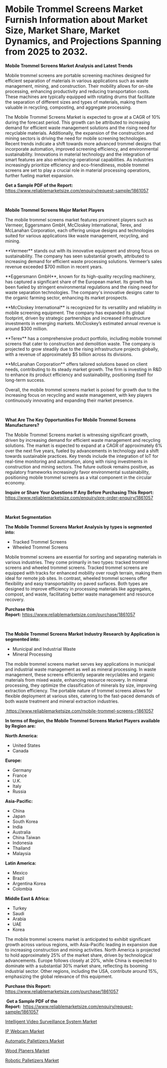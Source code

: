 <p><h1>Mobile Trommel Screens Market Furnish Information about Market Size, Market Share, Market Dynamics, and Projections Spanning from 2025 to 2032.</h1></p><p><strong>Mobile Trommel Screens Market Analysis and Latest Trends</strong></p>
<p><p>Mobile trommel screens are portable screening machines designed for efficient separation of materials in various applications such as waste management, mining, and construction. Their mobility allows for on-site processing, enhancing productivity and reducing transportation costs. These machines are typically equipped with rotating drums that facilitate the separation of different sizes and types of materials, making them valuable in recycling, composting, and aggregate processing.</p><p>The Mobile Trommel Screens Market is expected to grow at a CAGR of 10% during the forecast period. This growth can be attributed to increasing demand for efficient waste management solutions and the rising need for recyclable materials. Additionally, the expansion of the construction and mining sectors is driving the need for mobile screening technologies. Recent trends indicate a shift towards more advanced trommel designs that incorporate automation, improved screening efficiency, and environmental sustainability. Innovations in material technology and the integration of smart features are also enhancing operational capabilities. As industries increasingly prioritize efficiency and eco-friendliness, mobile trommel screens are set to play a crucial role in material processing operations, further fueling market expansion.</p></p>
<p><strong>Get a Sample PDF of the Report:&nbsp;</strong> <a href="https://www.reliablemarketsize.com/enquiry/request-sample/1861057?utm_campaign=1103&utm_medium=2&utm_source=Github&utm_content=ia&utm_term=11042025&utm_id=mobile-trommel-screens">https://www.reliablemarketsize.com/enquiry/request-sample/1861057</a></p>
<p>&nbsp;</p>
<p><strong>Mobile Trommel Screens Major Market Players</strong></p>
<p><p>The mobile trommel screens market features prominent players such as Vermeer, Eggersmann GmbH, McCloskey International, Terex, and McLanahan Corporation, each offering unique designs and technologies suited for various applications like waste management, recycling, and mining.</p><p>**Vermeer** stands out with its innovative equipment and strong focus on sustainability. The company has seen substantial growth, attributed to increasing demand for efficient waste processing solutions. Vermeer’s sales revenue exceeded $700 million in recent years.</p><p>**Eggersmann GmbH**, known for its high-quality recycling machinery, has captured a significant share of the European market. Its growth has been fueled by stringent environmental regulations and the rising need for waste separation technologies. The company's innovative designs cater to the organic farming sector, enhancing its market prospects.</p><p>**McCloskey International** is recognized for its versatility and reliability in mobile screening equipment. The company has expanded its global footprint, driven by strategic partnerships and increased infrastructure investments in emerging markets. McCloskey’s estimated annual revenue is around $300 million.</p><p>**Terex** has a comprehensive product portfolio, including mobile trommel screens that cater to construction and demolition waste. The company is projected to grow steadily due to the rising infrastructure projects globally, with a revenue of approximately $5 billion across its divisions.</p><p>**McLanahan Corporation** offers tailored solutions based on client needs, contributing to its steady market growth. The firm is investing in R&D to enhance its product efficiency and sustainability, positioning itself for long-term success.</p><p>Overall, the mobile trommel screens market is poised for growth due to the increasing focus on recycling and waste management, with key players continuously innovating and expanding their market presence.</p></p>
<p>&nbsp;</p>
<p><strong>What Are The Key Opportunities For Mobile Trommel Screens Manufacturers?</strong></p>
<p><p>The Mobile Trommel Screens market is witnessing significant growth, driven by increasing demand for efficient waste management and recycling solutions. The market is expected to expand at a CAGR of approximately 6% over the next five years, fueled by advancements in technology and a shift towards sustainable practices. Key trends include the integration of IoT for real-time monitoring and automation, along with rising investments in construction and mining sectors. The future outlook remains positive, as regulatory frameworks increasingly favor environmental sustainability, positioning mobile trommel screens as a vital component in the circular economy.</p></p>
<p><strong>Inquire or Share Your Questions If Any Before Purchasing This Report:</strong> <a href="https://www.reliablemarketsize.com/enquiry/pre-order-enquiry/1861057?utm_campaign=1103&utm_medium=2&utm_source=Github&utm_content=ia&utm_term=11042025&utm_id=mobile-trommel-screens">https://www.reliablemarketsize.com/enquiry/pre-order-enquiry/1861057</a></p>
<p>&nbsp;</p>
<p><strong>Market Segmentation</strong></p>
<p><strong>The Mobile Trommel Screens Market Analysis by types is segmented into:</strong></p>
<p><ul><li>Tracked Trommel Screens</li><li>Wheeled Trommel Screens</li></ul></p>
<p><p>Mobile trommel screens are essential for sorting and separating materials in various industries. They come primarily in two types: tracked trommel screens and wheeled trommel screens. Tracked trommel screens are equipped with tracks for enhanced mobility over rough terrain, making them ideal for remote job sites. In contrast, wheeled trommel screens offer flexibility and easy transportability on paved surfaces. Both types are designed to improve efficiency in processing materials like aggregates, compost, and waste, facilitating better waste management and resource recovery.</p></p>
<p><strong>Purchase this Report:&nbsp;</strong><a href="https://www.reliablemarketsize.com/purchase/1861057?utm_campaign=1103&utm_medium=2&utm_source=Github&utm_content=ia&utm_term=11042025&utm_id=mobile-trommel-screens">https://www.reliablemarketsize.com/purchase/1861057</a></p>
<p>&nbsp;</p>
<p><strong>The Mobile Trommel Screens Market Industry Research by Application is segmented into:</strong></p>
<p><ul><li>Municipal and Industrial Waste</li><li>Mineral Processing</li></ul></p>
<p><p>The mobile trommel screens market serves key applications in municipal and industrial waste management as well as mineral processing. In waste management, these screens efficiently separate recyclables and organic materials from mixed waste, enhancing resource recovery. In mineral processing, they optimize the classification of minerals by size, improving extraction efficiency. The portable nature of trommel screens allows for flexible deployment at various sites, catering to the fast-paced demands of both waste treatment and mineral extraction industries.</p></p>
<p><a href="https://www.reliablemarketsize.com/mobile-trommel-screens-r1861057?utm_campaign=1103&utm_medium=2&utm_source=Github&utm_content=ia&utm_term=11042025&utm_id=mobile-trommel-screens">&nbsp;https://www.reliablemarketsize.com/mobile-trommel-screens-r1861057</a></p>
<p><strong>In terms of Region, the Mobile Trommel Screens Market Players available by Region are:</strong></p>
<p>
    <p> <strong> North America: </strong>
        <ul>
            <li>United States</li>
            <li>Canada</li>
        </ul>
        </p> 
    <p> <strong> Europe: </strong>
        <ul>
            <li>Germany</li>
            <li>France</li>
            <li>U.K.</li>
            <li>Italy</li>
            <li>Russia</li>
        </ul>
        </p> 
    <p> <strong> Asia-Pacific: </strong>
        <ul>
            <li>China</li>
            <li>Japan</li>
            <li>South Korea</li>
            <li>India</li>
            <li>Australia</li>
            <li>China Taiwan</li>
            <li>Indonesia</li>
            <li>Thailand</li>
            <li>Malaysia</li>
        </ul>
        </p> 
    <p> <strong> Latin America: </strong>
        <ul>
            <li>Mexico</li>
            <li>Brazil</li>
            <li>Argentina Korea</li>
            <li>Colombia</li>
        </ul>
        </p> 
    <p> <strong> Middle East & Africa: </strong>
        <ul>
            <li>Turkey</li>
            <li>Saudi</li>
            <li>Arabia</li>
            <li>UAE</li>
            <li>Korea</li>
        </ul>
    </p>
    </p>
<p><p>The mobile trommel screens market is anticipated to exhibit significant growth across various regions, with Asia-Pacific leading in expansion due to increasing construction and mining activities. North America is projected to hold approximately 25% of the market share, driven by technological advancements. Europe follows closely at 20%, while China is expected to dominate with a substantial 30% market share, reflecting its booming industrial sector. Other regions, including the USA, contribute around 15%, emphasizing the global relevance of this equipment.</p></p>
<p><strong>Purchase this Report: </strong><a href="https://www.reliablemarketsize.com/purchase/1861057?utm_campaign=1103&utm_medium=2&utm_source=Github&utm_content=ia&utm_term=11042025&utm_id=mobile-trommel-screens">https://www.reliablemarketsize.com/purchase/1861057</a></p>
<p>&nbsp;<strong>Get a Sample PDF of the Report:&nbsp;&nbsp;</strong><a href="https://www.reliablemarketsize.com/enquiry/request-sample/1861057?utm_campaign=1103&utm_medium=2&utm_source=Github&utm_content=ia&utm_term=11042025&utm_id=mobile-trommel-screens">https://www.reliablemarketsize.com/enquiry/request-sample/1861057</a></p>
<p><strong></strong></p>
<p><p><a href="https://github.com/HobertDavis43/Market-Research-Report-List-2/blob/main/intelligent-video-surveillance-system-market.md?utm_campaign=1103&utm_medium=2&utm_source=Github&utm_content=ia&utm_term=11042025&utm_id=mobile-trommel-screens">Intelligent Video Surveillance System Market</a></p><p><a href="https://github.com/AlisaRowe24/Market-Research-Report-List-2/blob/main/ip-webcam-market.md?utm_campaign=1103&utm_medium=2&utm_source=Github&utm_content=ia&utm_term=11042025&utm_id=mobile-trommel-screens">IP Webcam Market</a></p><p><a href="https://github.com/mabutironaldo/Market-Research-Report-List-7/blob/main/automatic-palletizers-market.md?utm_campaign=1103&utm_medium=2&utm_source=Github&utm_content=ia&utm_term=11042025&utm_id=mobile-trommel-screens">Automatic Palletizers Market</a></p><p><a href="https://github.com/AshikRahman991/Market-Research-Report-List-2/blob/main/wood-planers-market.md?utm_campaign=1103&utm_medium=2&utm_source=Github&utm_content=ia&utm_term=11042025&utm_id=mobile-trommel-screens">Wood Planers Market</a></p><p><a href="https://github.com/guneycigdem35/Market-Research-Report-List-5/blob/main/robotic-palletizers-market.md?utm_campaign=1103&utm_medium=2&utm_source=Github&utm_content=ia&utm_term=11042025&utm_id=mobile-trommel-screens">Robotic Palletizers Market</a></p></p>